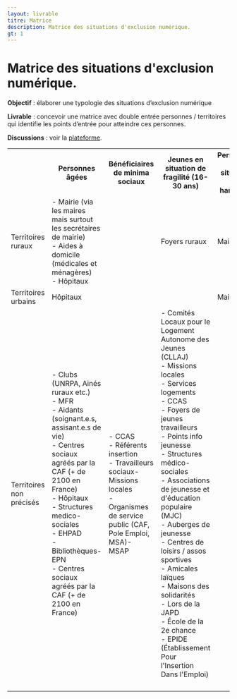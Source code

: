 ```yaml
---
layout: livrable
titre: Matrice
description: Matrice des situations d'exclusion numérique.
gt: 1
---
```


<h1>Matrice des situations d'exclusion numérique.</h1>

<div class="jumbotron">
  <p><b>Objectif</b> : élaborer une typologie des situations d’exclusion numérique</p>
  <p><b>Livrable</b> : concevoir une matrice avec double entrée personnes / territoires qui identifie les points d’entrée pour atteindre ces personnes.</p>
   <p><b>Discussions</b> : voir la <a href="https://strategie.societenumerique.gouv.fr/topic/17/1-1-matrice-des-situations-d-exclusion-num%C3%A9rique">plateforme</a>.</p>
</div>

<div>
  <table class="table table-bordered table-striped">
    <tr>
      <th></th>
      <th>Personnes âgées</th>
      <th>Bénéficiaires de minima sociaux</th>
      <th>Jeunes en situation de fragilité (16-30 ans)  </th>
      <th>Personnes en situation de handicap</th>
      <th>Familles</th>
      <th>Personnes ayant des difficultés en langue française</th>
      <th>Toute la population</th>
    </tr>
    <tr>
      <td>Territoires ruraux</td>
      <td>- Mairie (via les maires mais surtout les secrétaires de mairie)<br>- Aides à domicile (médicales et ménagères)<br>- Hôpitaux</td>
      <td></td>
      <td>Foyers ruraux</td>
      <td>Mairies</td>
      <td>Mairies</td>
      <td></td>
      <td></td>
    </tr>
    <tr>
      <td>Territoires urbains</td>
      <td>Hôpitaux</td>
      <td></td>
      <td></td>
      <td>Mairies</td>
      <td>Mairies</td>
      <td></td>
      <td></td>
    </tr>
    <tr>
      <td>Territoires non précisés</td>
      <td>- Clubs (UNRPA, Ainés ruraux etc.)<br>- MFR<br>- Aidants (soignant.e.s, assisant.e.s de vie)<br>- Centres sociaux agréés par la CAF (+ de 2100 en France)<br>- Hôpitaux<br>- Structures medico-sociales<br>- EHPAD<br>- Bibliothèques- EPN<br>- Centres sociaux agréés par la CAF (+ de 2100 en France)</td>
      <td>- CCAS<br>- Référents insertion<br>- Travailleurs sociaux- Missions locales<br>- Organismes de service public (CAF, Pole Emploi, MSA)- MSAP</td>
      <td>- Comités Locaux pour le Logement Autonome des Jeunes (CLLAJ)<br>- Missions locales<br>- Services logements<br>- CCAS<br>- Foyers de jeunes travailleurs<br>- Points info jeunesse<br>- Structures médico-sociales<br>- Associations de jeunesse et d'éducation populaire (MJC)<br>- Auberges de jeunesse<br>- Centres de loisirs / assos sportives<br>- Amicales laïques<br>- Maisons des solidarités<br>- Lors de la JAPD<br>- École de la 2e chance<br>- EPIDE (Établissement Pour l'Insertion Dans l'Emploi)</td>
      <td></td>
      <td></td>
      <td></td>
      <td>- Hôpitaux<br>- Structures médico-sociales<br>- Mairies<br>- Lors du recensement<br>- PIMMS<br>- MSAP<br>- Espaces publics numériques (EPN)<br>- Centres sociaux agréés par la CAF</td>
    </tr>
    <tr>
      <td></td>
      <td></td>
      <td></td>
      <td></td>
      <td></td>
      <td></td>
      <td></td>
      <td></td>
    </tr>
    <tr>
      <td></td>
      <td></td>
      <td></td>
      <td></td>
      <td></td>
      <td></td>
      <td></td>
      <td></td>
    </tr>
    <tr>
      <td></td>
      <td></td>
      <td></td>
      <td></td>
      <td></td>
      <td></td>
      <td></td>
      <td></td>
    </tr>
    <tr>
      <td></td>
      <td></td>
      <td></td>
      <td></td>
      <td></td>
      <td></td>
      <td></td>
      <td></td>
    </tr>
  </table>
</div>
